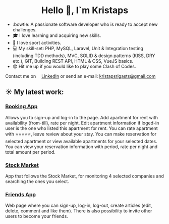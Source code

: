 
<h1 align="center">
  Hello 👋, I`m Kristaps
</h1>


- :bowtie: A passionate software developer who is ready to accept new challenges.
- :mortar_board: I love learning and acquiring new skills.
- :running: I love sport activities.
- :computer: My skill-set: PHP, MySQL, Laravel, Unit & Integration testing (including TDD methods), MVC, SOLID & design patterns (KISS, DRY etc.), GIT, Building REST API, HTML & CSS, VueJS basics.
- :sunglasses: Hit me up if you would like to play some Clash of Codes.

Contact me on <img src="https://cdn-icons-png.flaticon.com/512/174/174857.png" width="10">
[LinkedIn](https://www.linkedin.com/in/kristapsrigasts/)
or send an e-mail: kristapsrigasts@gmail.com


## :sunny: My latest work:  

### [Booking App](https://github.com/KristapsRigasts/booking_app) 
Allows you to sign-up and log-in to the page. Add apartment for rent with availability (from-till), rate per night. Edit apartment information if loged-in user is the one who listed this apartment for rent. You can rate apartment with :star::star::star::star::star:, leave review about your stay. You can make reservation for selected apartment or view available apartments for your selected dates. You can view your reservation information with period, rate per night and total amount per period.

### [Stock Market](https://github.com/KristapsRigasts/stock_api) 
App that follows the Stock Market, for monitoring 4 selected companies and searching the ones you select.

### [Friends App](https://github.com/KristapsRigasts/friends_app)
Web page where you can sign-up, log-in, log-out, create articles (edit, delete, comment and like them). There is also possibility to invite other users to become your friends.




